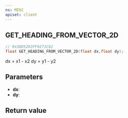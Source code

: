 ```yaml
---
ns: MISC
apiset: client
---
```

## GET_HEADING_FROM_VECTOR_2D

```c
// 0x38D5202FF9271C62
float GET_HEADING_FROM_VECTOR_2D(float dx,float dy);
```

dx = x1 - x2
dy = y1 - y2

## Parameters
* **dx**:
* **dy**:

## Return value